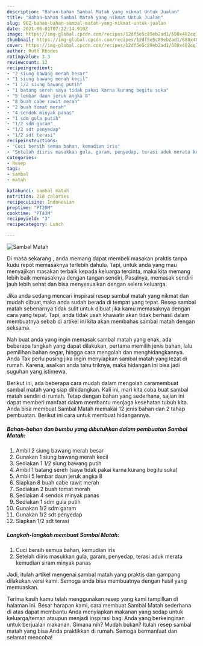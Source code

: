 ```yaml
---
description: "Bahan-bahan Sambal Matah yang nikmat Untuk Jualan"
title: "Bahan-bahan Sambal Matah yang nikmat Untuk Jualan"
slug: 962-bahan-bahan-sambal-matah-yang-nikmat-untuk-jualan
date: 2021-06-01T07:22:14.910Z
image: https://img-global.cpcdn.com/recipes/12df5e5c89eb2ad1/680x482cq70/sambal-matah-foto-resep-utama.jpg
thumbnail: https://img-global.cpcdn.com/recipes/12df5e5c89eb2ad1/680x482cq70/sambal-matah-foto-resep-utama.jpg
cover: https://img-global.cpcdn.com/recipes/12df5e5c89eb2ad1/680x482cq70/sambal-matah-foto-resep-utama.jpg
author: Ruth Rhodes
ratingvalue: 3.3
reviewcount: 12
recipeingredient:
- "2 siung bawang merah besar"
- "1 siung bawang merah kecil"
- "1 1/2 siung bawang putih"
- "1 batang sereh saya tidak pakai karna kurang begitu suka"
- "5 lembar daun jeruk angka 8"
- "8 buah cabe rawit merah"
- "2 buah tomat merah"
- "4 sendok minyak panas"
- "1 sdm gula putih"
- "1/2 sdm garam"
- "1/2 sdt penyedap"
- "1/2 sdt terasi"
recipeinstructions:
- "Cuci bersih semua bahan, kemudian iris"
- "Setelah diiris masukkan gula, garam, penyedap, terasi aduk merata kemudian siram minyak panas"
categories:
- Resep
tags:
- sambal
- matah

katakunci: sambal matah 
nutrition: 218 calories
recipecuisine: Indonesian
preptime: "PT20M"
cooktime: "PT43M"
recipeyield: "3"
recipecategory: Lunch

---
```



![Sambal Matah](https://img-global.cpcdn.com/recipes/12df5e5c89eb2ad1/680x482cq70/sambal-matah-foto-resep-utama.jpg)

Di masa  sekarang , anda memang dapat membeli masakan praktis tanpa kudu repot memasaknya terlebih dahulu. Tapi, untuk anda yang mau menyajikan masakan terbaik kepada keluarga tercinta, maka kita memang lebih baik memasaknya dengan tangan sendiri. Pasalnya, memasak sendiri jauh lebih sehat dan bisa menyesuaikan dengan selera keluarga.

Jika anda sedang mencari inspirasi resep sambal matah yang nikmat dan mudah dibuat,maka anda sudah berada di tempat yang tepat. Resep sambal matah  sebenarnya tidak sulit untuk dibuat jika kamu memasaknya dengan cara yang tepat. Tapi, anda tidak usah khawatir akan tidak berhasil dalam membuatnya 
sebab di artikel ini kita akan membahas sambal matah dengan seksama.  



Nah buat anda yang ingin memasak sambal matah yang enak, ada beberapa langkah yang dapat dilakukan, pertama memilih jenis bahan, lalu pemilihan bahan segar, hingga cara mengolah dan menghidangkannya. Anda Tak perlu pusing jika ingin menyiapkan sambal matah yang lezat di rumah. Karena, asalkan anda  tahu triknya, maka hidangan ini bisa jadi suguhan yang istimewa.

Berikut ini, ada beberapa cara mudah dalam mengolah caramembuat sambal matah yang siap dihidangkan. Kali ini, mari kita coba buat sambal matah sendiri di rumah. Tetap dengan bahan yang sederhana, sajian ini dapat memberi manfaat dalam membantu menjaga kesehatan tubuh kita. Anda bisa membuat Sambal Matah memakai 12 jenis bahan dan 2 tahap pembuatan. Berikut ini cara untuk membuat hidangannya.

<!--inarticleads1-->

##### Bahan-bahan dan bumbu yang dibutuhkan dalam pembuatan Sambal Matah:

1. Ambil 2 siung bawang merah besar
1. Gunakan 1 siung bawang merah kecil
1. Sediakan 1 1/2 siung bawang putih
1. Ambil 1 batang sereh (saya tidak pakai karna kurang begitu suka)
1. Ambil 5 lembar daun jeruk angka 8
1. Siapkan 8 buah cabe rawit merah
1. Sediakan 2 buah tomat merah
1. Sediakan 4 sendok minyak panas
1. Sediakan 1 sdm gula putih
1. Gunakan 1/2 sdm garam
1. Gunakan 1/2 sdt penyedap
1. Siapkan 1/2 sdt terasi




<!--inarticleads2-->

##### Langkah-langkah membuat Sambal Matah:

1. Cuci bersih semua bahan, kemudian iris
1. Setelah diiris masukkan gula, garam, penyedap, terasi aduk merata kemudian siram minyak panas




Jadi, itulah artikel mengenai  sambal matah  yang praktis dan gampang dilakukan versi kami. Semoga anda bisa membuatnya dengan hasil yang memuaskan. 

Terima kasih kamu telah menggunakan resep yang kami tampilkan di halaman ini. Besar harapan kami, cara membuat  Sambal Matah sederhana di atas dapat membantu Anda menyiapkan makanan yang sedap untuk keluarga/teman ataupun menjadi inspirasi bagi Anda yang berkeinginan untuk berjualan makanan. Gimana nih? Mudah bukan? Itulah resep sambal matah yang bisa Anda praktikkan di rumah. Semoga bermanfaat dan selamat mencoba!

